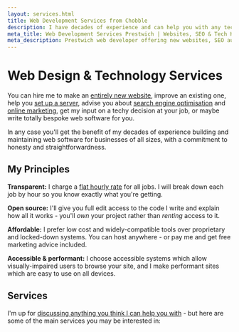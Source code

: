```yaml
---
layout: services.html
title: Web Development Services from Chobble
description: I have decades of experience and can help you with any technical challenge.
meta_title: Web Development Services Prestwich | Websites, SEO & Tech Help
meta_description: Prestwich web developer offering new websites, SEO audits, server setup, online marketing advice - transparent flat rate pricing - you own all your code
---
```


# Web Design & Technology Services

You can hire me to make an [entirely new website](/services/static-websites/), improve an existing one, help you [set up a server](/services/technical-advice/), advise you about [search engine optimisation](/services/seo-audits/) and [online marketing](/services/patreon/), get my input on a techy decision at your job, or maybe write totally bespoke web software for you.

In any case you'll get the benefit of my decades of experience building and maintaining web software for businesses of all sizes, with a commitment to honesty and straightforwardness.

## My Principles

**Transparent:** I charge a [flat hourly rate](/prices/) for all jobs. I will break down each job by hour so you know exactly what you're getting.

**Open source:** I'll give you full edit access to the code I write and explain how all it works - you'll _own_ your project rather than _renting_ access to it.

**Affordable:** I prefer low cost and widely-compatible tools over proprietary and locked-down systems. You can host anywhere - or pay me and get free marketing advice included.

**Accessible & performant:** I choose accessible systems which allow visually-impaired users to browse your site, and I make performant sites which are easy to use on all devices.

## Services

I'm up for [discussing anything you think I can help you with](/contact/) - but here are some of the main services you may be interested in:
